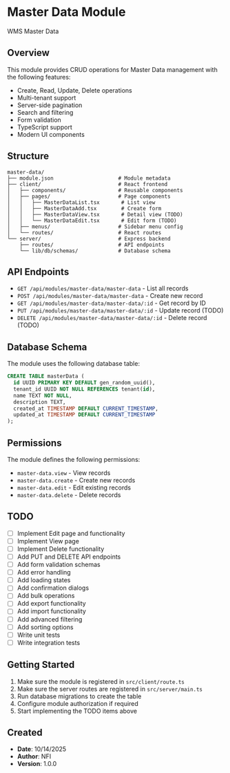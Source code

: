 # Master Data Module

WMS Master Data

## Overview

This module provides CRUD operations for Master Data management with the following features:

- Create, Read, Update, Delete operations
- Multi-tenant support
- Server-side pagination
- Search and filtering
- Form validation
- TypeScript support
- Modern UI components

## Structure

```
master-data/
├── module.json                     # Module metadata
├── client/                         # React frontend
│   ├── components/                 # Reusable components
│   ├── pages/                      # Page components
│   │   ├── MasterDataList.tsx       # List view
│   │   ├── MasterDataAdd.tsx        # Create form
│   │   ├── MasterDataView.tsx       # Detail view (TODO)
│   │   └── MasterDataEdit.tsx       # Edit form (TODO)
│   ├── menus/                      # Sidebar menu config
│   └── routes/                     # React routes
└── server/                         # Express backend
    ├── routes/                     # API endpoints
    └── lib/db/schemas/             # Database schema
```

## API Endpoints

- `GET /api/modules/master-data/master-data` - List all records
- `POST /api/modules/master-data/master-data` - Create new record
- `GET /api/modules/master-data/master-data/:id` - Get record by ID
- `PUT /api/modules/master-data/master-data/:id` - Update record (TODO)
- `DELETE /api/modules/master-data/master-data/:id` - Delete record (TODO)

## Database Schema

The module uses the following database table:

```sql
CREATE TABLE masterData (
  id UUID PRIMARY KEY DEFAULT gen_random_uuid(),
  tenant_id UUID NOT NULL REFERENCES tenant(id),
  name TEXT NOT NULL,
  description TEXT,
  created_at TIMESTAMP DEFAULT CURRENT_TIMESTAMP,
  updated_at TIMESTAMP DEFAULT CURRENT_TIMESTAMP
);
```

## Permissions

The module defines the following permissions:

- `master-data.view` - View records
- `master-data.create` - Create new records  
- `master-data.edit` - Edit existing records
- `master-data.delete` - Delete records

## TODO

- [ ] Implement Edit page and functionality
- [ ] Implement View page  
- [ ] Implement Delete functionality
- [ ] Add PUT and DELETE API endpoints
- [ ] Add form validation schemas
- [ ] Add error handling
- [ ] Add loading states
- [ ] Add confirmation dialogs
- [ ] Add bulk operations
- [ ] Add export functionality
- [ ] Add import functionality
- [ ] Add advanced filtering
- [ ] Add sorting options
- [ ] Write unit tests
- [ ] Write integration tests

## Getting Started

1. Make sure the module is registered in `src/client/route.ts`
2. Make sure the server routes are registered in `src/server/main.ts`
3. Run database migrations to create the table
4. Configure module authorization if required
5. Start implementing the TODO items above

## Created

- **Date**: 10/14/2025
- **Author**: NFI
- **Version**: 1.0.0
